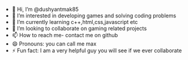 - 👋 Hi, I’m @dushyantmak85
- 👀 I’m interested in developing games and solving coding problems
- 🌱 I’m currently learning c++,html,css,javascript etc
- 💞️ I’m looking to collaborate on gaming related projects
- 📫 How to reach me- contact me on github
- 😄 Pronouns: you can call me max
- ⚡ Fun fact: I am a very helpful guy you will see if we ever collaborate


